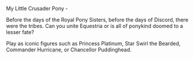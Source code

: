 My Little Crusader Pony -

Before the days of the Royal Pony Sisters, before the days of Discord, there were the tribes. Can you unite Equestria or is all of ponykind doomed to a lesser fate?

Play as iconic figures such as Princess Platinum, Star Swirl the Bearded, Commander Hurricane, or Chancellor Puddinghead.